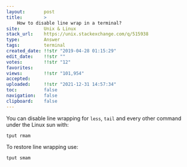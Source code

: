```yaml
---
layout:       post
title:        >
    How to disable line wrap in a terminal?
site:         Unix & Linux
stack_url:    https://unix.stackexchange.com/q/515938
type:         Answer
tags:         terminal
created_date: !!str "2019-04-28 01:15:29"
edit_date:    !!str ""
votes:        !!str "12"
favorites:    
views:        !!str "101,954"
accepted:     
uploaded:     !!str "2021-12-31 14:57:34"
toc:          false
navigation:   false
clipboard:    false
---
```


You can disable line wrapping for `less`, `tail` and every other command under the Linux sun with:

``` 
tput rmam

```

To restore line wrapping use:

``` 
tput smam

```
